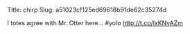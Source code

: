 Title: chirp
Slug: a51023cf125ed69618b91de62c35274d

I totes agree with Mr. Otter here... #yolo <a href="http://t.co/lxKNvAZm">http://t.co/lxKNvAZm</a>
